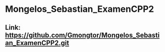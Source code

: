 # Mongelos_Sebastian_ExamenCPP2
## Link: https://github.com/Gmongtor/Mongelos_Sebastian_ExamenCPP2.git
